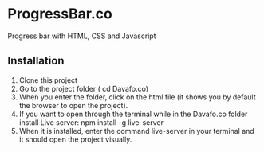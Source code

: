 # ProgressBar.co
Progress bar with HTML, CSS and Javascript

## Installation

1. Clone this project
2. Go to the project folder ( cd Davafo.co)
3. When you enter the folder, click on the html file (it shows you by default the browser to open the project).
4. If you want to open through the terminal while in the Davafo.co folder install Live server: npm install -g live-server
5. When it is installed, enter the command live-server in your terminal and it should open the project visually.


